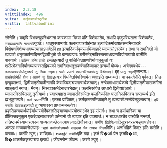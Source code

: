 ```yaml
---
index:  2.3.18
vrittiindex:  496
sutra:  कर्तृकरणयोस्तृतीया
vritti:  tattvabodhini 
---
```


रमेणेति। यद्यपि विभक्त्युपस्थितानां कारकाणां क्रियां प्रति विशेषणतैव, तथापि कृदुपस्थितानां विशेष्यतैव, `सत्त्वप्रधानानि नामानी`त्युक्तेः। धातूपस्थाप्ययोः फलव्यापारयोर्हन्यत इत्यादिकर्माख्यातसमभिव्याहारे विशेषणविशेष्यभावव्यत्यासाऽभावेऽपि `हत` इत्यादिकर्मकृत्समभिव्याहारे व्यत्यासोऽस्त्येव। तथा च रामनिष्ठो यो व्यापारो धनुराकर्षणादिस्तद्विषयीभूतो यो बाणव्यापारः शरीरभेदनादिस्तत्साध्यप्राणवियोगाश्रायो वालीति वाक्यार्थः। `वालिनं हन्ति` `वाली हन्यते`इत्यादौ तु वालिनिष्ठप्राणवियोगानुकूलो यः शरीरभेदनादिर्बाणव्यापारस्तद्विषयको रामनिष्ठधनुराकर्षणादिव्यापार इत्यर्थो बोध्यः। अत्रेदमवधेयं---`फलव्यापारयोर्धातुराश्रये तु तिङः स्मृतः। फले प्रधानं व्यापारस्तिङर्थस्तु विशेषणम्`। इह `धातुः स्मृत`इत्यन्वयः। `वाचकेत्वेने`ति शेषः। `आश्रये तु तिङः`इत्यत्र विभक्तिविपरिणामेन `स्मृता`इति सम्बन्धते। वाचकत्वेनेति पूर्ववत्। तिङ इत्युपलक्षणं, द्वितीयातृतीयादीनामपि केषाञ्चिदाश्रयमात्रार्थकत्वात्। नन्वेवमाधारार्थकत्वे द्वितीयातृतीयासप्तमीनां साङ्कर्यं स्यात्। मैवम्। निरूपपकभेदेनादारभेदात्। फलनिरूपित आधारो द्वितीय#आर्थः। व्यापारनिरूपितस्तु तृतीयार्थः। स्वाश्रयद्वारा व्यापारनिरूपितः फलनिरूपितः फलनिरूपितश्च सप्तम्यर्थ इति ह्यभ्युहगम्यते। `फले प्रधान`मिति। एतच्च प्रायिकम्। कर्मकृत्समभिव्याहारे तु व्यत्यासोऽस्त्येवेत्युक्तत्वात्। `हरिं भजति देवदत्तः`इत्यादौ तु व्यापारस्य प्राधान्यमस्त्येव। प्रकृतिप्रत्ययार्थयोर्हर्याधारयोर्देवदत्ततिङ्वाच्याधारयोश्चाऽभेद इहं संसर्गः। तथा च हर्याधारिका या प्रीतिस्तदनुकूल एकदेवदत्ताधारको वर्तमानो यो व्यापार इति वाक्यार्थः। न चाऽऽधारतैव वाच्येति मन्तव्यं, तन्निष्ठधर्मस्याधारत्वस्य वाच्यतावच्छेदकत्वापत्त्याऽतिगौरवात्। `कर्मणि द्वितीये`त्यादिसूत्रस्वरसभङ्गापत्तेश्च। अतएव भाष्यकारोऽप्याह--`सुपां कर्मादयोऽप्यर्थाः सङ्ख्या चैव तथास तिङा`मिति। अनभिहिते किम्? हरिः करोति। पाचकः। कर्तरि ण्वुल्। शाब्दिकः। `शब्ददर्दुरं करोति`इति ठक्। कृतं वि�आं येन कृतवि�आः, वि�आकर्मककृत्याश्रय इत्यर्थः। जीवन्त्येन जीवनः। करणे ल्युट्।

